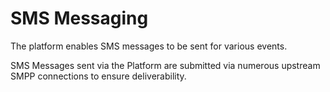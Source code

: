 # SMS Messaging

The platform enables SMS messages to be sent for various events.

SMS Messages sent via the Platform are submitted via numerous upstream SMPP
connections to ensure deliverability.
